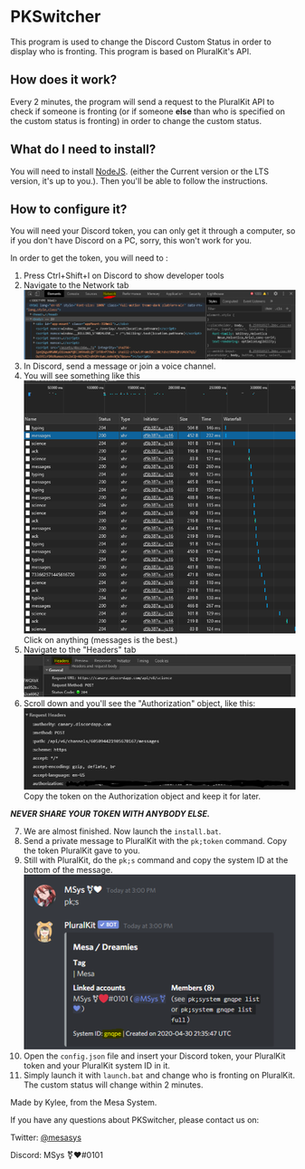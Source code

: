 # PKSwitcher

This program is used to change the Discord Custom Status in order to display who is fronting. This program is based on PluralKit's API.

## How does it work?

Every 2 minutes, the program will send a request to the PluralKit API to check if someone is fronting (or if someone **else** than who is specified on the custom status is fronting) in order to change the custom status.

## What do I need to install?
You will need to install [NodeJS](https://nodejs.org). (either the Current version or the LTS version, it's up to you.). Then you'll be able to follow the instructions.

## How to configure it?

You will need your Discord token, you can only get it through a computer, so if you don't have Discord on a PC, sorry, this won't work for you.

In order to get the token, you will need to : 

1) Press Ctrl+Shift+I on Discord to show developer tools
2) Navigate to the Network tab
![](assets_md/4.PNG)
3) In Discord, send a message or join a voice channel.
4) You will see something like this
![](assets_md/1.PNG)
Click on anything (messages is the best.)
5) Navigate to the "Headers" tab
![](assets_md/5.PNG)
6) Scroll down and you'll see the "Authorization" object, like this:
![](assets_md/2.PNG)
Copy the token on the Authorization object and keep it for later.

***NEVER SHARE YOUR TOKEN WITH ANYBODY ELSE.***

7) We are almost finished. Now launch the `install.bat`.
8) Send a private message to PluralKit with the `pk;token` command. Copy the token PluralKit gave to you.
9) Still with PluralKit, do the `pk;s` command and copy the system ID at the bottom of the message.
![](assets_md/3.PNG)
10) Open the `config.json` file and insert your Discord token, your PluralKit token and your PluralKit system ID in it.
11) Simply launch it with `launch.bat` and change who is fronting on PluralKit. The custom status will change within 2 minutes.

Made by Kylee, from the Mesa System.

If you have any questions about PKSwitcher, please contact us on:

Twitter: [@mesasys](https://www.twitter.com/mesasys)

Discord: MSys ⚧❤#0101
